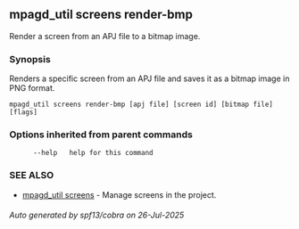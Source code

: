 ## mpagd_util screens render-bmp

Render a screen from an APJ file to a bitmap image.

### Synopsis

Renders a specific screen from an APJ file and saves it as a bitmap image in PNG format.

```
mpagd_util screens render-bmp [apj file] [screen id] [bitmap file] [flags]
```

### Options inherited from parent commands

```
      --help   help for this command
```

### SEE ALSO

* [mpagd_util screens](mpagd_util_screens.md)	 - Manage screens in the project.

###### Auto generated by spf13/cobra on 26-Jul-2025
